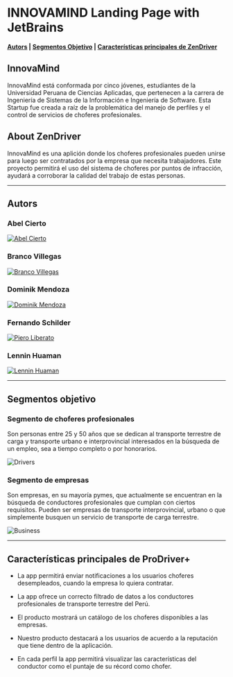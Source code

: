 # INNOVAMIND Landing Page with JetBrains

**[Autors](#autors) | [Segmentos Objetivo](#segmentos-objetivo) | [Características principales de ZenDriver](#características-principales-de-prodriver)**

## InnovaMind

InnovaMind está conformada por cinco jóvenes, estudiantes de la Universidad Peruana de Ciencias Aplicadas, que pertenecen a la carrera de Ingeniería de Sistemas de la Información e Ingeniería de Software. Esta Startup fue creada a raíz de la problemática del manejo de perfiles y el control de servicios de choferes profesionales.

## About ZenDriver



InnovaMind es una aplición donde los choferes profesionales pueden unirse para luego ser contratados por la empresa que necesita trabajadores. Este proyecto permitirá el uso del sistema de choferes por puntos de infracción, ayudará a corroborar la calidad del trabajo de estas personas.

---

## Autors

### Abel Cierto
[![Abel Cierto]()](https://www.linkedin.com/in/abel-cierto-espiritu-b0140820b/)

### Branco Villegas
[![Branco Villegas]()](https://www.linkedin.com/in/branco-villegas-peralta-9b4195242)

### Dominik Mendoza
[![Dominik Mendoza]()](https://www.linkedin.com/in/dominik-mendoza-ramos-91496a224/)

### Fernando Schilder
[![Piero Liberato]()](https://www.linkedin.com/in/fernando-schilder-hervias-81065b213/)

### Lennin Huaman
[![Lennin Huaman]()](https://www.linkedin.com/in/lennin-huaman-b05210242/)

---

## Segmentos objetivo

### Segmento de choferes profesionales
Son personas entre 25 y 50 años que se dedican al transporte terrestre de carga y transporte urbano e interprovincial interesados en la búsqueda de un empleo, sea a tiempo completo o por honorarios.

![Drivers]()

### Segmento de empresas
Son empresas, en su mayoría pymes, que actualmente se encuentran en la búsqueda de conductores profesionales que cumplan con ciertos requisitos. Pueden ser empresas de transporte interprovincial, urbano o que simplemente busquen un servicio de transporte de carga terrestre.

![Business]()

---
## Características principales de ProDriver+

- La app permitirá enviar notificaciones a los usuarios choferes desempleados, cuando la empresa lo quiera contratar.

- La app ofrece un correcto filtrado de datos a los conductores profesionales de transporte terrestre del Perú.

- El producto mostrará un catálogo de los choferes disponibles a las empresas.

- Nuestro producto destacará a los usuarios de acuerdo a la reputación que tiene dentro de la aplicación.

- En cada perfil la app permitirá visualizar las características del conductor como el puntaje de su récord como chofer.
